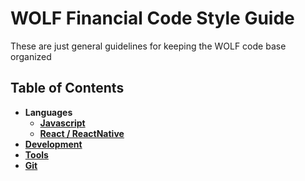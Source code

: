 # WOLF Financial Code Style Guide

These are just general guidelines for keeping the WOLF code base organized

## Table of Contents

* **Languages**
  * [**Javascript**](Docs/Languages/Javascript/index.md)
  * [**React / ReactNative**](Docs/Languages/React/index.md)
* [**Development**](Docs/Development/index.md)
* [**Tools**](Docs/Tools/index.md)
* [**Git**](Docs/Git/index.md)
